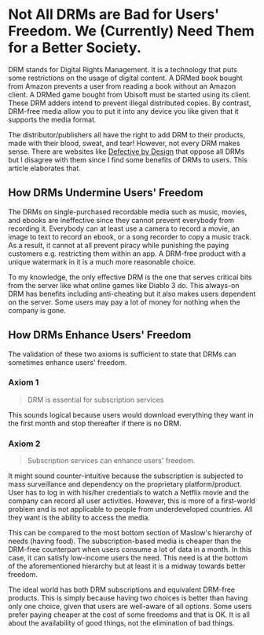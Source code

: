 # Not All DRMs are Bad for Users' Freedom. We (Currently) Need Them for a Better Society.

DRM stands for Digital Rights Management. It is a technology that puts some restrictions on the usage of digital content. A DRMed book bought from Amazon prevents a user from reading a book without an Amazon client. A DRMed game bought from Ubisoft must be started using its client. These DRM adders intend to prevent illegal distributed copies. By contrast, DRM-free media allow you to put it into any device you like given that it supports the media format.

The distributor/publishers all have the right to add DRM to their products, made with their blood, sweat, and tear! However, not every DRM makes sense. There are websites like [Defective by Design](https://www.defectivebydesign.org/) that oppose all DRMs but I disagree with them since I find some benefits of DRMs to users. This article elaborates that.

## How DRMs Undermine Users' Freedom

The DRMs on single-purchased recordable media such as music, movies, and ebooks are ineffective since they cannot prevent everybody from recording it. Everybody can at least use a camera to record a movie, an image to text to record an ebook, or a song recorder to copy a music track. As a result, it cannot at all prevent piracy while punishing the paying customers e.g. restricting them within an app. A DRM-free product with a unique watermark in it is a much more reasonable choice.

To my knowledge, the only effective DRM is the one that serves critical bits from the server like what online games like Diablo 3 do. This always-on DRM has benefits including anti-cheating but it also makes users dependent on the server. Some users may pay a lot of money for nothing when the company is gone.

## How DRMs Enhance Users' Freedom

The validation of these two axioms is sufficient to state that DRMs can sometimes enhance users' freedom.

### Axiom 1
> DRM is essential for subscription services

This sounds logical because users would download everything they want in the first month and stop thereafter if there is no DRM.

### Axiom 2
> Subscription services can enhance users' freedom.

It might sound counter-intuitive because the subscription is subjected to mass surveillance and dependency on the proprietary platform/product. User has to log in with his/her credentials to watch a Netflix movie and the company can record all user activities. However, this is more of a first-world problem and is not applicable to people from underdeveloped countries. All they want is the ability to access the media.

This can be compared to the most bottom section of Maslow's hierarchy of needs (having food). The subscription-based media is cheaper than the DRM-free counterpart when users consume a lot of data in a month. In this case, it can satisfy low-income users the need. This need is at the bottom of the aforementioned hierarchy but at least it is a midway towards better freedom.

The ideal world has both DRM subscriptions and equivalent DRM-free products. This is simply because having two choices is better than having only one choice, given that users are well-aware of all options. Some users prefer paying cheaper at the cost of some freedoms and that is OK. It is all about the availability of good things, not the elimination of bad things.
